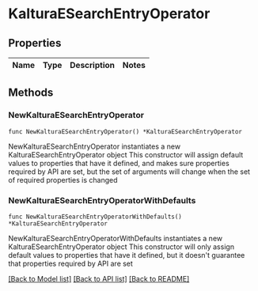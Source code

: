 # KalturaESearchEntryOperator

## Properties

Name | Type | Description | Notes
------------ | ------------- | ------------- | -------------

## Methods

### NewKalturaESearchEntryOperator

`func NewKalturaESearchEntryOperator() *KalturaESearchEntryOperator`

NewKalturaESearchEntryOperator instantiates a new KalturaESearchEntryOperator object
This constructor will assign default values to properties that have it defined,
and makes sure properties required by API are set, but the set of arguments
will change when the set of required properties is changed

### NewKalturaESearchEntryOperatorWithDefaults

`func NewKalturaESearchEntryOperatorWithDefaults() *KalturaESearchEntryOperator`

NewKalturaESearchEntryOperatorWithDefaults instantiates a new KalturaESearchEntryOperator object
This constructor will only assign default values to properties that have it defined,
but it doesn't guarantee that properties required by API are set


[[Back to Model list]](../README.md#documentation-for-models) [[Back to API list]](../README.md#documentation-for-api-endpoints) [[Back to README]](../README.md)


